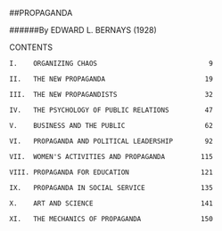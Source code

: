 ##PROPAGANDA
######By EDWARD L. BERNAYS (1928)

CONTENTS    I.    ORGANIZING CHAOS                            9    II.   THE NEW PROPAGANDA                         19    III.  THE NEW PROPAGANDISTS                      32    IV.   THE PSYCHOLOGY OF PUBLIC RELATIONS         47    V.    BUSINESS AND THE PUBLIC                    62    VI.   PROPAGANDA AND POLITICAL LEADERSHIP        92    VII.  WOMEN'S ACTIVITIES AND PROPAGANDA         115    VIII. PROPAGANDA FOR EDUCATION                  121    IX.   PROPAGANDA IN SOCIAL SERVICE              135
    X.    ART AND SCIENCE                           141    XI.   THE MECHANICS OF PROPAGANDA               150